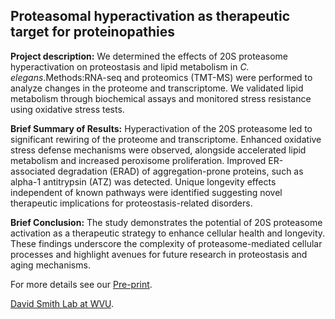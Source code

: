 ## Proteasomal hyperactivation as therapeutic target for proteinopathies

**Project description:** We determined the effects of 20S proteasome hyperactivation on proteostasis and lipid metabolism in _C. elegans_.Methods:RNA-seq and proteomics (TMT-MS) were performed to analyze changes in the proteome and transcriptome. We validated lipid metabolism through biochemical assays and monitored stress resistance using oxidative stress tests.

**Brief Summary of Results:**
Hyperactivation of the 20S proteasome led to significant rewiring of the proteome and transcriptome. Enhanced oxidative stress defense mechanisms were observed, alongside accelerated lipid metabolism and increased peroxisome proliferation. Improved ER-associated degradation (ERAD) of aggregation-prone proteins, such as alpha-1 antitrypsin (ATZ) was detected. Unique longevity effects independent of known pathways were identified suggesting novel therapeutic implications for proteostasis-related disorders.

**Brief Conclusion:**
The study demonstrates the potential of 20S proteasome activation as a therapeutic strategy to enhance cellular health and longevity. These findings underscore the complexity of proteasome-mediated cellular processes and highlight avenues for future research in proteostasis and aging mechanisms.

For more details see our [Pre-print](https://www.biorxiv.org/content/10.1101/2024.04.04.588128v1.full).

[David Smith Lab at WVU](https://medicine.hsc.wvu.edu/biochemistry/research-labs/david-m-smith/).
